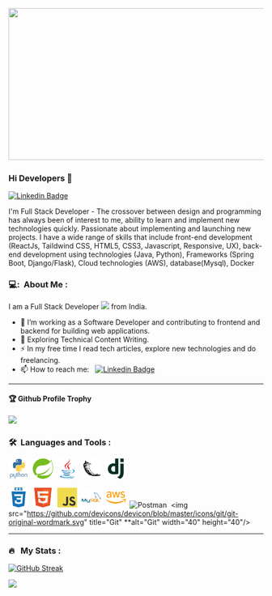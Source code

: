 
<p align="center"><img src="https://media.giphy.com/media/SWoSkN6DxTszqIKEqv/giphy.gif" width="600" height="300"  /></p>


### Hi Developers 👋

[![Linkedin Badge](https://img.shields.io/badge/-Reetesh-blue?style=flat-square&logo=Linkedin&logoColor=white&link=https://www.linkedin.com/in/iamreeteshkr/)](https://www.linkedin.com/in/iamreeteshkr/)

I'm
Full Stack Developer -
The crossover between design and programming has always been of interest to me, ability to learn and implement new technologies quickly. Passionate about implementing and launching new projects. I have a wide range of skills that include front-end development (ReactJs, Taildwind CSS, HTML5, CSS3, Javascript, Responsive, UX), back-end development using technologies (Java, Python), Frameworks (Spring Boot, Django/Flask), Cloud technologies (AWS), database(Mysql), Docker


### 💻: &nbsp;About Me :

I am a Full Stack Developer <img src="https://media.giphy.com/media/WUlplcMpOCEmTGBtBW/giphy.gif" width="30"> from India.

- 🔭 I’m working as a Software Developer and contributing to frontend and backend for building web applications.
- 🌱 Exploring Technical Content Writing.
- ⚡ In my free time I read tech articles, explore new technologies and do freelancing.
- 📫 How to reach me: &nbsp; [![Linkedin Badge](https://img.shields.io/badge/-aditya-blue?style=flat&logo=Linkedin&logoColor=white)](https://www.linkedin.com/in/iamreeteshkr)

---

<div>
  <h4>🏆 Github Profile Trophy</h4>
  <a href="https://github.com/ryo-ma/github-profile-trophy">
    <img src="https://github-profile-trophy.vercel.app/?username=rishureetesh&column=7"/>
  </a>
</div>

### 🛠 &nbsp;Languages and Tools :

<p>
<img src="https://github.com/devicons/devicon/blob/master/icons/python/python-original-wordmark.svg" title="Java" alt="Java" width="40" height="40"/>&nbsp;
<img src="https://github.com/devicons/devicon/blob/master/icons/spring/spring-original.svg" title="Java" alt="Java" width="40" height="40"/>&nbsp;
<img src="https://github.com/devicons/devicon/blob/master/icons/java/java-original.svg" title="Java" alt="Java" width="40" height="40"/>&nbsp;
<img src="https://github.com/devicons/devicon/blob/master/icons/flask/flask-original.svg" title="Java" alt="Java" width="40" height="40"/>&nbsp;
<img src="https://github.com/devicons/devicon/blob/master/icons/django/django-plain.svg" title="django" alt="django" width="40" height="40"/>&nbsp;

<img src="https://github.com/devicons/devicon/blob/master/icons/css3/css3-plain-wordmark.svg"  title="CSS3" alt="CSS" width="40" height="40"/>&nbsp;
<img src="https://github.com/devicons/devicon/blob/master/icons/html5/html5-original.svg" title="HTML5" alt="HTML" width="40" height="40"/>&nbsp;
<img src="https://github.com/devicons/devicon/blob/master/icons/javascript/javascript-original.svg" title="JavaScript" alt="JavaScript" width="40" height="40"/>&nbsp;
<img src="https://github.com/devicons/devicon/blob/master/icons/mysql/mysql-original-wordmark.svg" title="MySQL"  alt="MySQL" width="40" height="40"/>&nbsp;
<img src="https://github.com/devicons/devicon/blob/master/icons/amazonwebservices/amazonwebservices-plain-wordmark.svg" title="AWS" alt="AWS" width="40" height="40"/>&nbsp;
<img src="https://www.vectorlogo.zone/logos/getpostman/getpostman-icon.svg" title="Postman"  alt="Postman" width="40" height="40"/>&nbsp;
<img src="https://github.com/devicons/devicon/blob/master/icons/git/git-original-wordmark.svg" title="Git" **alt="Git" width="40" height="40"/>&nbsp;
</p>

---

### 🔥 &nbsp; My Stats :
[![GitHub Streak](http://github-readme-streak-stats.herokuapp.com?user=rishureetesh&theme=dark&background=000000)](https://git.io/streak-stats)

<!-- [![Top Langs](https://github-readme-stats.vercel.app/api/top-langs/?username=rishureetesh&layout=compact&theme=vision-friendly-dark)](https://github.com/anuraghazra/github-readme-stats) -->

![](https://activity-graph.herokuapp.com/graph?username=rishureetesh&theme=react-dark&area=true)
